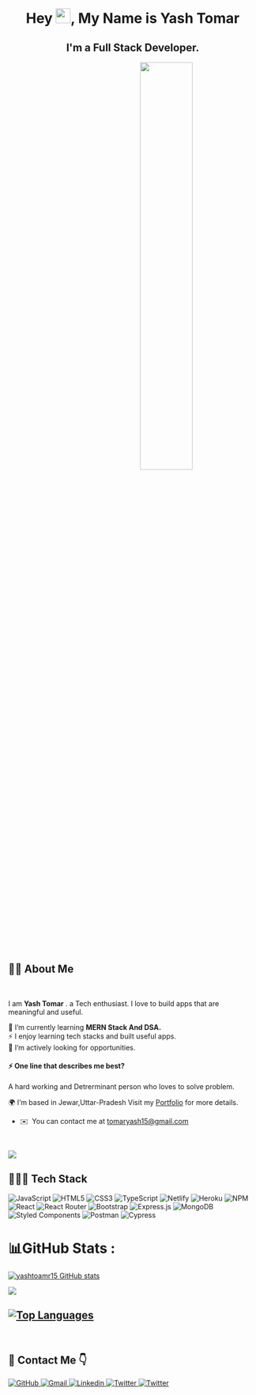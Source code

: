 <h1 align="center">Hey <img src="https://raw.githubusercontent.com/MartinHeinz/MartinHeinz/master/wave.gif" width="30px" height="30px">, My Name is Yash Tomar</h1>
<h2 align="center">I'm a Full Stack Developer.</h2>


<p align="center"><a href="#"><img style="margin-left:27%" width="46%" align="center" height="auto" src="https://sagarmude.netlify.app/static/media/avatar.711110cc.svg" height="175px"/></a></p>

## 🙋‍♂️ About Me

<br />

I am **Yash Tomar** . a Tech enthusiast. I love to build apps that are meaningful and useful.

🌱 I’m currently learning **MERN Stack And DSA.**
<br />
⚡ I enjoy learning tech stacks and built useful apps.
<br />
🌱 I’m actively looking for opportunities.

#### ⚡ One line that describes me best? 

A hard working and Detrerminant person who loves to solve problem.

🌍 I’m based in Jewar,Uttar-Pradesh
Visit my <a href="https://yash-tomar.netlify.app/">Portfolio</a> for more details.
* ✉️  You can contact me at [tomaryash15@gmail.com](mailto:tomaryash15@gmail.com)

<br />

[![](https://visitcount.itsvg.in/api?id=yashtomar15&label=Profile%20Views&pretty=false)](https://visitcount.itsvg.in)

## 👨🏻‍💻 Tech Stack
![JavaScript](https://img.shields.io/badge/javascript-%23323330.svg?style=for-the-badge&logo=javascript&logoColor=%23F7DF1E) ![HTML5](https://img.shields.io/badge/html5-%23E34F26.svg?style=for-the-badge&logo=html5&logoColor=white) ![CSS3](https://img.shields.io/badge/css3-%231572B6.svg?style=for-the-badge&logo=css3&logoColor=white) ![TypeScript](https://img.shields.io/badge/typescript-%23007ACC.svg?style=for-the-badge&logo=typescript&logoColor=white) ![Netlify](https://img.shields.io/badge/netlify-%23000000.svg?style=for-the-badge&logo=netlify&logoColor=#00C7B7) ![Heroku](https://img.shields.io/badge/heroku-%23430098.svg?style=for-the-badge&logo=heroku&logoColor=white) ![NPM](https://img.shields.io/badge/NPM-%23000000.svg?style=for-the-badge&logo=npm&logoColor=white) ![React](https://img.shields.io/badge/react-%2320232a.svg?style=for-the-badge&logo=react&logoColor=%2361DAFB) ![React Router](https://img.shields.io/badge/React_Router-CA4245?style=for-the-badge&logo=react-router&logoColor=white) ![Bootstrap](https://img.shields.io/badge/bootstrap-%23563D7C.svg?style=for-the-badge&logo=bootstrap&logoColor=white) ![Express.js](https://img.shields.io/badge/express.js-%23404d59.svg?style=for-the-badge&logo=express&logoColor=%2361DAFB) ![MongoDB](https://img.shields.io/badge/MongoDB-%234ea94b.svg?style=for-the-badge&logo=mongodb&logoColor=white)![Styled Components](https://img.shields.io/badge/styled--components-DB7093?style=for-the-badge&logo=styled-components&logoColor=white)
 ![Postman](https://img.shields.io/badge/Postman-FF6C37?style=for-the-badge&logo=postman&logoColor=white)
![Cypress](https://img.shields.io/badge/Cypress-23272c?style=for-the-badge&logo=Cypress&logoColor=white)




# 📊GitHub Stats :
<a href="https://github-readme-stats.vercel.app/api?username=yashtomar15" target="_" ><img src="https://github-readme-stats.vercel.app/api?username=yashtomar15&show_icons=true&hide=&count_private=true&title_color=0891b2&text_color=ffffff&icon_color=0891b2&bg_color=000000&hide_border=true&show_icons=true" alt="yashtoamr15 GitHub stats" /></a>

<a href="https://github-readme-streak-stats.herokuapp.com/?user=yashtomar15" target="_" ><img src="https://github-readme-streak-stats.herokuapp.com/?user=yashtomar15&stroke=ffffff&background=000000&ring=0891b2&fire=0891b2&currStreakNum=ffffff&currStreakLabel=0891b2&sideNums=ffffff&sideLabels=ffffff&dates=ffffff&hide_border=true" /></a>


<a href="https://github-readme-stats.vercel.app/api/top-langs/?username=yashtomar15" align="left" target="_"><img src="https://github-readme-stats.vercel.app/api/top-langs/?username=yashtomar15&langs_count=10&title_color=0891b2&text_color=ffffff&icon_color=0891b2&bg_color=000000&hide_border=true&locale=en&custom_title=Top%20%Languages" alt="Top Languages" /></a>
---
<br />

## 📩 Contact Me 👇

<a href="https://github.com/yashtomar15">
    <img src="https://img.shields.io/badge/GitHub-100000?style=for-the-badge&logo=github&logoColor=white" alt="GitHub"/>
</a>
<a href="mailto:tomaryash15@gmail.com">
    <img src="https://img.shields.io/badge/Gmail-D14836?style=for-the-badge&logo=gmail&logoColor=white" alt="Gmail"/>
</a>
<a href="https://www.linkedin.com/in/yashtomar15/">
    <img src="https://img.shields.io/badge/LinkedIn-0077B5?style=for-the-badge&logo=linkedin&logoColor=white" alt="Linkedin"/>
</a>
<a href="https://twitter.com/yashtomar78">
    <img src="https://img.shields.io/badge/Twitter-1DA1F2?style=for-the-badge&logo=twitter&logoColor=white" alt="Twitter"/>
</a>
<a href="https://stackoverflow.com/users/19115762/yash-tomar">
    <img src="https://img.shields.io/badge/-Stackoverflow-FE7A16?style=for-the-badge&logo=stack-overflow&logoColor=white" alt="Twitter"/>
</a>
